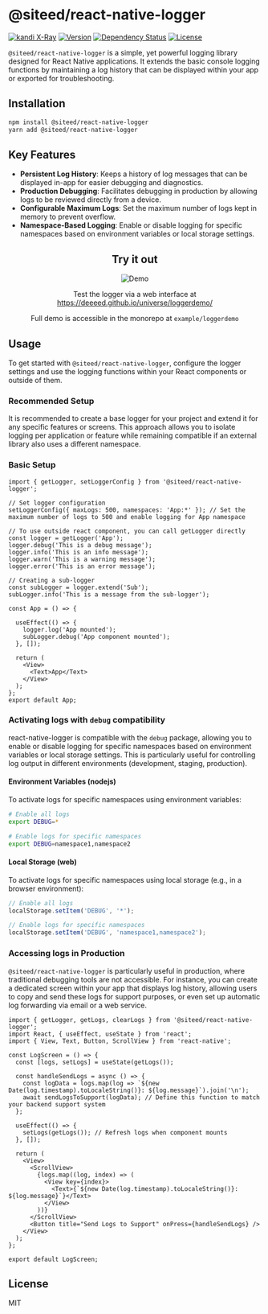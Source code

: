 # @siteed/react-native-logger
[![kandi X-Ray](https://kandi.openweaver.com/badges/xray.svg)](https://kandi.openweaver.com/typescript/siteed/react-native-logger)
[![Version](https://img.shields.io/npm/v/@siteed/react-native-logger.svg)](https://www.npmjs.com/package/@siteed/react-native-logger)
[![Dependency Status](https://img.shields.io/npm/dt/@siteed/react-native-logger.svg)](https://www.npmjs.com/package/@siteed/react-native-logger)
[![License](https://img.shields.io/npm/l/@siteed/react-native-logger.svg)](https://www.npmjs.com/package/@siteed/react-native-logger)

`@siteed/react-native-logger` is a simple, yet powerful logging library designed for React Native applications. It extends the basic console logging functions by maintaining a log history that can be displayed within your app or exported for troubleshooting.


## Installation

```sh
npm install @siteed/react-native-logger
yarn add @siteed/react-native-logger
```

## Key Features

- **Persistent Log History**: Keeps a history of log messages that can be displayed in-app for easier debugging and diagnostics.
- **Production Debugging**: Facilitates debugging in production by allowing logs to be reviewed directly from a device.
- **Configurable Maximum Logs**: Set the maximum number of logs kept in memory to prevent overflow.
- **Namespace-Based Logging**: Enable or disable logging for specific namespaces based on environment variables or local storage settings.

<div align="center">
  <h2>Try it out</h2>
  <img src="../../docs/loggerdemo.gif" alt="Demo"/>
  <p>Test the logger via a web interface at <a href="https://deeeed.github.io/universe/loggerdemo/">https://deeeed.github.io/universe/loggerdemo/</a></p>
  <p>Full demo is accessible in the monorepo at <code>example/loggerdemo</code></p>
</div>


## Usage

To get started with `@siteed/react-native-logger`, configure the logger settings and use the logging functions within your React components or outside of them.

### Recommended Setup

It is recommended to create a base logger for your project and extend it for any specific features or screens. This approach allows you to isolate logging per application or feature while remaining compatible if an external library also uses a different namespace.

### Basic Setup

```tsx
import { getLogger, setLoggerConfig } from '@siteed/react-native-logger';

// Set logger configuration
setLoggerConfig({ maxLogs: 500, namespaces: 'App:*' }); // Set the maximum number of logs to 500 and enable logging for App namespace

// To use outside react component, you can call getLogger directly
const logger = getLogger('App');
logger.debug('This is a debug message');
logger.info('This is an info message');
logger.warn('This is a warning message');
logger.error('This is an error message');

// Creating a sub-logger
const subLogger = logger.extend('Sub');
subLogger.info('This is a message from the sub-logger');

const App = () => {

  useEffect(() => {
    logger.log('App mounted');
    subLogger.debug('App component mounted');
  }, []);

  return (
    <View>
      <Text>App</Text>
    </View>
  );
};
export default App;
```

### Activating logs with `debug` compatibility

react-native-logger is compatible with the `debug` package, allowing you to enable or disable logging for specific namespaces based on environment variables or local storage settings. This is particularly useful for controlling log output in different environments (development, staging, production).

#### Environment Variables (nodejs)

To activate logs for specific namespaces using environment variables:

```sh
# Enable all logs
export DEBUG=*

# Enable logs for specific namespaces
export DEBUG=namespace1,namespace2
```

#### Local Storage (web)

To activate logs for specific namespaces using local storage (e.g., in a browser environment):

```js
// Enable all logs
localStorage.setItem('DEBUG', '*');

// Enable logs for specific namespaces
localStorage.setItem('DEBUG', 'namespace1,namespace2');
```

### Accessing logs in Production

`@siteed/react-native-logger` is particularly useful in production, where traditional debugging tools are not accessible. For instance, you can create a dedicated screen within your app that displays log history, allowing users to copy and send these logs for support purposes, or even set up automatic log forwarding via email or a web service.

```tsx
import { getLogger, getLogs, clearLogs } from '@siteed/react-native-logger';
import React, { useEffect, useState } from 'react';
import { View, Text, Button, ScrollView } from 'react-native';

const LogScreen = () => {
  const [logs, setLogs] = useState(getLogs());

  const handleSendLogs = async () => {
    const logData = logs.map(log => `${new Date(log.timestamp).toLocaleString()}: ${log.message}`).join('\n');
    await sendLogsToSupport(logData); // Define this function to match your backend support system
  };

  useEffect(() => {
    setLogs(getLogs()); // Refresh logs when component mounts
  }, []);

  return (
    <View>
      <ScrollView>
        {logs.map((log, index) => (
          <View key={index}>
            <Text>{`${new Date(log.timestamp).toLocaleString()}: ${log.message}`}</Text>
          </View>
        ))}
      </ScrollView>
      <Button title="Send Logs to Support" onPress={handleSendLogs} />
    </View>
  );
};

export default LogScreen;
```

## License

MIT

